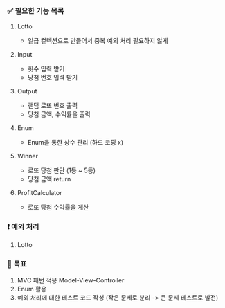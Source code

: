 ### ✅ 필요한 기능 목록 
1. Lotto
   - 일급 컬렉션으로 만들어서 중복 예외 처리 필요하지 않게


2. Input
   - 횟수 입력 받기
   - 당첨 번호 입력 받기


3. Output
   - 랜덤 로또 번호 출력
   - 당첨 금액, 수익률을 출력


4. Enum
   - Enum을 통한 상수 관리 (하드 코딩 x)


5. Winner
   - 로또 당첨 판단 (1등 ~ 5등)
   - 당첨 금액 return


6. ProfitCalculator
    - 로또 당첨 수익률을 계산


### ❗ 예외 처리 
1. Lotto


### 📑 목표
1. MVC 패턴 적용 Model-View-Controller
2. Enum 활용
3. 예외 처리에 대한 테스트 코드 작성 (작은 문제로 분리 -> 큰 문제 테스트로 발전)